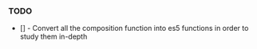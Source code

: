 ### TODO
- [] - Convert all the composition function into es5 functions in order to study them in-depth
